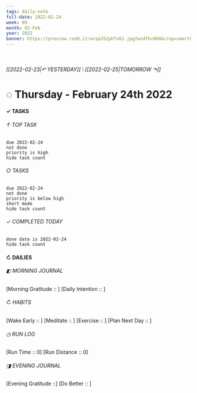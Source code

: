 ```yaml
---
tags: daily-note
full-date: 2022-02-24
week: 09
month: 02-Feb
year: 2022
banner: https://preview.redd.it/arqa352ph7x61.jpg?width=960&crop=smart&auto=webp&s=84f9245d607b029667d5bfc4abf36547fc6213de
---
```

⠀
###### [[2022-02-23|↶ YESTERDAY]] ⁝ [[2022-02-25|TOMORROW ↷]]
# ◌ Thursday -  February 24th 2022
#### ✓  TASKS

######  ↑ TOP TASK
```tasks
due 2022-02-24
not done
priority is high
hide task count
```
###### ○ TASKS
```tasks
due 2022-02-24
not done
priority is below high
short mode
hide task count
```
###### ✓ COMPLETED TODAY
```tasks
done date is 2022-02-24
hide task count
```
####  ↻ DAILIES

###### ◧ MORNING JOURNAL
[Morning Gratitude :: ]
[Daily Intention :: ]

###### ↻ HABITS
[Wake Early :: ]
[Meditate :: ]
[Exercise :: ]
[Plan Next Day :: ]

###### ◷ RUN LOG
[Run Time :: 0]
[Run Distance :: 0]

###### ◨ EVENING JOURNAL
[Evening Gratitude ::]
[Do Better :: ]